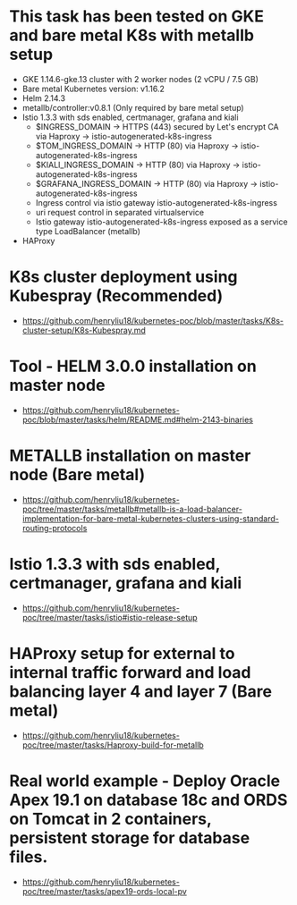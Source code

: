 # This task has been tested on GKE and bare metal K8s with metallb setup
* GKE 1.14.6-gke.13 cluster with 2 worker nodes (2 vCPU / 7.5 GB)
* Bare metal Kubernetes version: v1.16.2
* Helm 2.14.3
* metallb/controller:v0.8.1 (Only required by bare metal setup)
* Istio 1.3.3 with sds enabled, certmanager, grafana and kiali
  - $INGRESS_DOMAIN -> HTTPS (443) secured by Let's encrypt CA via Haproxy -> istio-autogenerated-k8s-ingress
  - $TOM_INGRESS_DOMAIN -> HTTP (80) via Haproxy -> istio-autogenerated-k8s-ingress
  - $KIALI_INGRESS_DOMAIN -> HTTP (80) via Haproxy -> istio-autogenerated-k8s-ingress
  - $GRAFANA_INGRESS_DOMAIN -> HTTP (80) via Haproxy -> istio-autogenerated-k8s-ingress
  - Ingress control via istio gateway istio-autogenerated-k8s-ingress
  - uri request control in separated virtualservice
  - Istio gateway istio-autogenerated-k8s-ingress exposed as a service type LoadBalancer (metallb)
* HAProxy

# K8s cluster deployment using Kubespray (Recommended)
* https://github.com/henryliu18/kubernetes-poc/blob/master/tasks/K8s-cluster-setup/K8s-Kubespray.md

# Tool - HELM 3.0.0 installation on master node
* https://github.com/henryliu18/kubernetes-poc/blob/master/tasks/helm/README.md#helm-2143-binaries

# METALLB installation on master node (Bare metal)
* https://github.com/henryliu18/kubernetes-poc/tree/master/tasks/metallb#metallb-is-a-load-balancer-implementation-for-bare-metal-kubernetes-clusters-using-standard-routing-protocols

# Istio 1.3.3 with sds enabled, certmanager, grafana and kiali
* https://github.com/henryliu18/kubernetes-poc/tree/master/tasks/istio#istio-release-setup

# HAProxy setup for external to internal traffic forward and load balancing layer 4 and layer 7 (Bare metal)
* https://github.com/henryliu18/kubernetes-poc/tree/master/tasks/Haproxy-build-for-metallb

# Real world example - Deploy Oracle Apex 19.1 on database 18c and ORDS on Tomcat in 2 containers, persistent storage for database files.
* https://github.com/henryliu18/kubernetes-poc/tree/master/tasks/apex19-ords-local-pv
